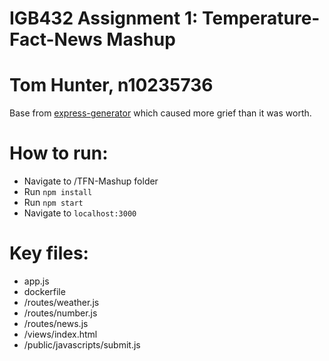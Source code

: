 # IGB432 Assignment 1: Temperature-Fact-News Mashup
# Tom Hunter, n10235736

Base from [express-generator](https://expressjs.com/en/starter/generator.html) which caused more grief than it was worth.

# How to run:

- Navigate to /TFN-Mashup folder
- Run `npm install`
- Run `npm start`
- Navigate to `localhost:3000`

# Key files:

- app.js
- dockerfile
- /routes/weather.js
- /routes/number.js
- /routes/news.js
- /views/index.html
- /public/javascripts/submit.js
